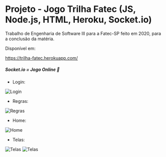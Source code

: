 # Projeto - Jogo Trilha Fatec (JS, Node.js, HTML, Heroku, Socket.io)

Trabalho de Engenharia de Software III para a Fatec-SP feito em 2020, para a conclusão da matéria.

Disponível em:

https://trilha-fatec.herokuapp.com/

##### Socket.io = Jogo Online 🚀

- Login:

![Login](https://i.imgur.com/6qC9qpX.png?1 "Login")

- Regras:

![Regras](https://i.imgur.com/nk9kocf.png?1 "Regras")

- Home:

![Home](https://i.imgur.com/muzAWkz.png?1 "Home")

- Telas:

![Telas](https://i.imgur.com/OOPSELP.png?1)
![Telas](https://i.imgur.com/0SDlxoA.png?1)
